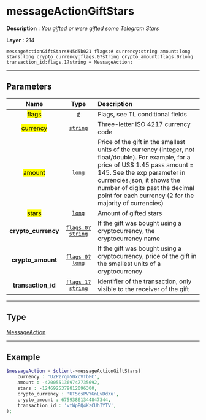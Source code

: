 # messageActionGiftStars

**Description** : *You gifted or were gifted some Telegram Stars*

**Layer** : 214

```tl
messageActionGiftStars#45d5b021 flags:# currency:string amount:long stars:long crypto_currency:flags.0?string crypto_amount:flags.0?long transaction_id:flags.1?string = MessageAction;
```

---

## Parameters

| Name | Type | Description |
| :---: | :---: | :--- |
| <mark>flags</mark> | [`#`](type/#) | Flags, see TL conditional fields |
| <mark>currency</mark> | [`string`](type/string) | Three-letter ISO 4217 currency code |
| <mark>amount</mark> | [`long`](type/long) | Price of the gift in the smallest units of the currency (integer, not float/double). For example, for a price of US$ 1.45 pass amount = 145. See the exp parameter in currencies.json, it shows the number of digits past the decimal point for each currency (2 for the majority of currencies) |
| <mark>stars</mark> | [`long`](type/long) | Amount of gifted stars |
| **crypto_currency** | [`flags.0?string`](type/string) | If the gift was bought using a cryptocurrency, the cryptocurrency name |
| **crypto_amount** | [`flags.0?long`](type/long) | If the gift was bought using a cryptocurrency, price of the gift in the smallest units of a cryptocurrency |
| **transaction_id** | [`flags.1?string`](type/string) | Identifier of the transaction, only visible to the receiver of the gift |

---

## Type

[MessageAction](type/MessageAction)

---

## Example

```php
$messageAction = $client->messageActionGiftStars(
	currency : 'UZPzrqm50xcVTbFC',
	amount : -4200551369747735692,
	stars : -1246925379812096300,
	crypto_currency : 'UT5csPVYGnLvDdXu',
	crypto_amount : 67593861344847344,
	transaction_id : 'vtWpBQ4KzCUhIYTV',
);
```